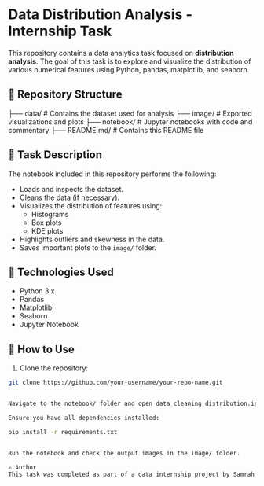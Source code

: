 # Data Distribution Analysis - Internship Task
This repository contains a data analytics task focused on **distribution analysis**. The goal of this task is to explore and visualize the distribution of various numerical features using Python, pandas, matplotlib, and seaborn.

## 📁 Repository Structure

├── data/ # Contains the dataset used for analysis
├── image/ # Exported visualizations and plots
├── notebook/ # Jupyter notebooks with code and commentary
├── README.md/ # Contains this README file


## 📘 Task Description

The notebook included in this repository performs the following:

- Loads and inspects the dataset.
- Cleans the data (if necessary).
- Visualizes the distribution of features using:
  - Histograms
  - Box plots
  - KDE plots
- Highlights outliers and skewness in the data.
- Saves important plots to the `image/` folder.

## 🔧 Technologies Used

- Python 3.x
- Pandas
- Matplotlib
- Seaborn
- Jupyter Notebook

## 📂 How to Use

1. Clone the repository:
```bash
git clone https://github.com/your-username/your-repo-name.git


Navigate to the notebook/ folder and open data_cleaning_distribution.ipynb.

Ensure you have all dependencies installed:

pip install -r requirements.txt


Run the notebook and check the output images in the image/ folder.

✍️ Author
This task was completed as part of a data internship project by Samrah Farukh
